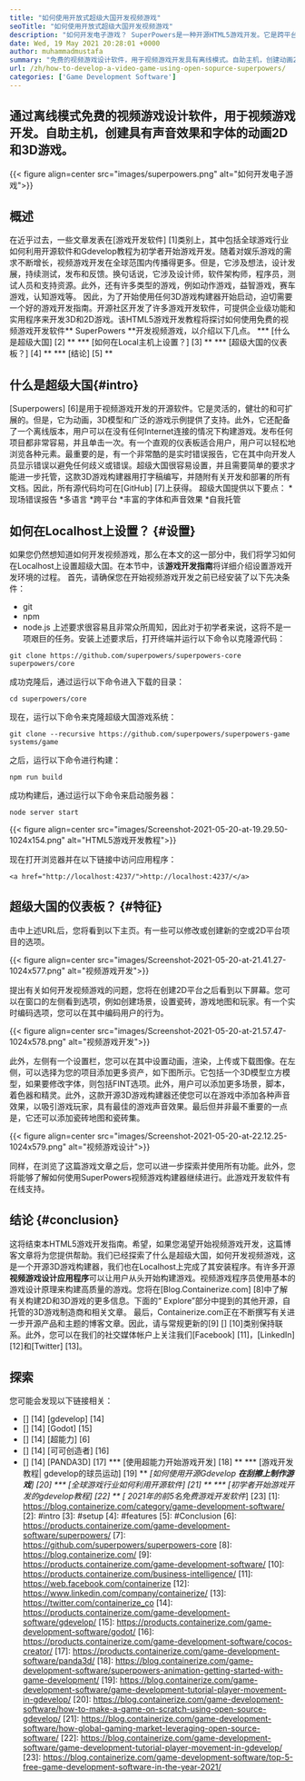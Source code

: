 ```yaml
---
title: "如何使用开放式超级大国开发视频游戏" 
seoTitle: "如何使用开放式超级大国开发视频游戏" 
description: "如何开发电子游戏？ SuperPowers是一种开源HTML5游戏开发。它是跨平台，允许用户构建动画2D和3D游戏。" 
date: Wed, 19 May 2021 20:28:01 +0000
author: muhammadmustafa
summary: "免费的视频游戏设计软件，用于视频游戏开发具有离线模式。自助主机，创建动画2D＆amp;具有声音效果和字体的3D游戏。" 
url: /zh/how-to-develop-a-video-game-using-open-sopurce-superpowers/
categories: ['Game Development Software']
---
```


## 通过离线模式免费的视频游戏设计软件，用于视频游戏开发。自助主机，创建具有声音效果和字体的动画2D和3D游戏。

{{< figure align=center src="images/superpowers.png" alt="如何开发电子游戏">}}


## 概述
在近乎过去，一些文章发表在[游戏开发软件] [1]类别上，其中包括全球游戏行业如何利用开源软件和Gdevelop教程为初学者开始游戏开发。随着对娱乐游戏的需求不断增长，视频游戏开发在全球范围内传播得更多。但是，它涉及想法，设计发展，持续测试，发布和反馈。换句话说，它涉及设计师，软件架构师，程序员，测试人员和支持资源。此外，还有许多类型的游戏，例如动作游戏，益智游戏，赛车游戏，认知游戏等。
因此，为了开始使用任何3D游戏构建器开始启动，迫切需要一个好的游戏开发指南。开源社区开发了许多游戏开发软件，可提供企业级功能和实用程序来开发3D和2D游戏。该HTML5游戏开发教程将探讨如何使用免费的视频游戏开发软件** SuperPowers **开发视频游戏，以介绍以下几点。
  *** [什么是超级大国] [2] **
  *** [如何在Local主机上设置？] [3] **
  *** [超级大国的仪表板？] [4] **
  *** [结论] [5] **

## 什么是超级大国{#intro}
[Superpowers] [6]是用于视频游戏开发的开源软件。它是灵活的，健壮的和可扩展的。但是，它为动画，3D模型和广泛的游戏示例提供了支持。此外，它还配备了一个离线版本，用户可以在没有任何Internet连接的情况下构建游戏。发布任何项目都非常容易，并且单击一次。有一个直观的仪表板适合用户，用户可以轻松地浏览各种元素。最重要的是，有一个非常酷的是实时错误报告，它在其中向开发人员显示错误以避免任何歧义或错误。超级大国很容易设置，并且需要简单的要求才能进一步托管，这款3D游戏构建器用打字稿编写，并随附有关开发和部署的所有文档。因此，所有源代码均可在[GitHub] [7]上获得。
超级大国提供以下要点：
  *现场错误报告
  *多语言
  *跨平台
  *丰富的字体和声音效果
  *自我托管

## 如何在Localhost上设置？ {#设置}
如果您仍然想知道如何开发视频游戏，那么在本文的这一部分中，我们将学习如何在Localhost上设置超级大国。在本节中，该**游戏开发指南**将详细介绍设置游戏开发环境的过程。
首先，请确保您在开始视频游戏开发之前已经安装了以下先决条件：
  * git
  * npm
  * node.js
上述要求很容易且非常众所周知，因此对于初学者来说，这将不是一项艰巨的任务。安装上述要求后，打开终端并运行以下命令以克隆源代码：
```
git clone https://github.com/superpowers/superpowers-core superpowers/core
```
成功克隆后，通过运行以下命令进入下载的目录：
```
cd superpowers/core
```
现在，运行以下命令来克隆超级大国游戏系统：
```
git clone --recursive https://github.com/superpowers/superpowers-game systems/game
```
之后，运行以下命令进行构建：
```
npm run build
```
成功构建后，通过运行以下命令来启动服务器：
```
node server start
```

{{< figure align=center src="images/Screenshot-2021-05-20-at-19.29.50-1024x154.png" alt="HTML5游戏开发教程">}}

现在打开浏览器并在以下链接中访问应用程序：
```
<a href="http://localhost:4237/">http://localhost:4237/</a>
```

## 超级大国的仪表板？ {#特征}
击中上述URL后，您将看到以下主页。有一些可以修改或创建新的空或2D平台项目的选项。

{{< figure align=center src="images/Screenshot-2021-05-20-at-21.41.27-1024x577.png" alt="视频游戏开发">}}

提出有关如何开发视频游戏的问题，您将在创建2D平台之后看到以下屏幕。您可以在窗口的左侧看到选项，例如创建场景，设置瓷砖，游戏地图和玩家。有一个实时编码选项，您可以在其中编码用户的行为。

{{< figure align=center src="images/Screenshot-2021-05-20-at-21.57.47-1024x578.png" alt="视频游戏开发">}}

此外，左侧有一个设置栏，您可以在其中设置动画，渲染，上传或下载图像。在左侧，可以选择为您的项目添加更多资产，如下图所示。它包括一个3D模型立方模型，如果要修改字体，则包括FINT选项。此外，用户可以添加更多场景，脚本，着色器和精灵。此外，这款开源3D游戏构建器还使您可以在游戏中添加各种声音效果，以吸引游戏玩家，具有最佳的游戏声音效果。最后但并非最不重要的一点是，它还可以添加瓷砖地图和瓷砖集。

{{< figure align=center src="images/Screenshot-2021-05-20-at-22.12.25-1024x579.png" alt="视频游戏设计">}}

同样，在浏览了这篇游戏文章之后，您可以进一步探索并使用所有功能。此外，您将能够了解如何使用SuperPowers视频游戏构建器继续进行。此游戏开发软件有在线支持。

## **结论** {#conclusion}
这将结束本HTML5游戏开发指南。希望，如果您渴望开始视频游戏开发，这篇博客文章将为您提供帮助。我们已经探索了什么是超级大国，如何开发视频游戏，这是一个开源3D游戏构建器，我们也在Localhost上完成了其安装程序。有许多开源**视频游戏设计应用程序**可以让用户从头开始构建游戏。视频游戏程序员使用基本的游戏设计原理来构建高质量的游戏。您将在[Blog.Containerize.com] [8]中了解有关构建2D和3D游戏的更多信息。下面的“ Explore”部分中提到的其他开源，自托管的3D游戏制造商和相关文章。
最后，Containerize.com正在不断撰写有关进一步开源产品和主题的博客文章。因此，请与常规更新的[9] [] [10]类别保持联系。此外，您可以在我们的社交媒体帐户上关注我们[Facebook] [11]，[LinkedIn] [12]和[Twitter] [13]。

## 探索
您可能会发现以下链接相关：
  * [] [14] [gdevelop] [14]
  * [] [14] [Godot] [15]
  * [] [14] [超能力] [6]
  * [] [14] [可可创造者] [16]
  * [] [14] [PANDA3D] [17]
  *** [使用超能力开始游戏开发] [18] **
  *** [游戏开发教程| gdevelop的球员运动] [19] **
  *[**如何使用开源Gdevelop **在刮擦上制作游戏**] [20]
  *** [全球游戏行业如何利用开源软件] [21] **
  *** [初学者开始游戏开发的gdevelop教程] [22] **
  *[** 2021年的前5名免费游戏开发软件**] [23]
[1]: https://blog.containerize.com/category/game-development-software/
[2]: #intro
[3]: #setup
[4]: #features
[5]: #Conclusion
[6]: https://products.containerize.com/game-development-software/superpowers/
[7]: https://github.com/superpowers/superpowers-core
[8]: https://blog.containerize.com/
[9]: https://products.containerize.com/game-development-software/
[10]: https://products.containerize.com/business-intelligence/
[11]: https://web.facebook.com/containerize
[12]: https://www.linkedin.com/company/containerize/
[13]: https://twitter.com/containerize_co
[14]: https://products.containerize.com/game-development-software/gdevelop/
[15]: https://products.containerize.com/game-development-software/godot/
[16]: https://products.containerize.com/game-development-software/cocos-creator/
[17]: https://products.containerize.com/game-development-software/panda3d/
[18]: https://blog.containerize.com/game-development-software/superpowers-animation-getting-started-with-game-development/
[19]: https://blog.containerize.com/game-development-software/game-development-tutorial-player-movement-in-gdevelop/
[20]: https://blog.containerize.com/game-development-software/how-to-make-a-game-on-scratch-using-open-source-gdevelop/
[21]: https://blog.containerize.com/game-development-software/how-global-gaming-market-leveraging-open-source-software/
[22]: https://blog.containerize.com/game-development-software/game-development-tutorial-player-movement-in-gdevelop/
[23]: https://blog.containerize.com/game-development-software/top-5-free-game-development-software-in-the-year-2021/

